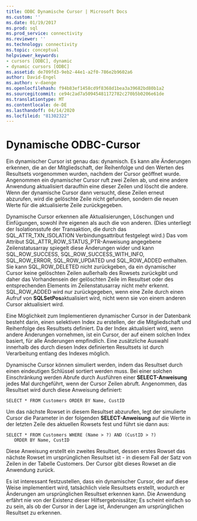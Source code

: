 ```yaml
---
title: ODBC Dynamische Cursor | Microsoft Docs
ms.custom: ''
ms.date: 01/19/2017
ms.prod: sql
ms.prod_service: connectivity
ms.reviewer: ''
ms.technology: connectivity
ms.topic: conceptual
helpviewer_keywords:
- cursors [ODBC], dynamic
- dynamic cursors [ODBC]
ms.assetid: de709fd3-9eb2-44e1-a2f0-786e2b9602a6
author: David-Engel
ms.author: v-daenge
ms.openlocfilehash: f94b83ef1458cd9f8368d1bea3a39682bd80b1a2
ms.sourcegitcommit: ce94c2ad7a50945481172782c270b5b0206e61de
ms.translationtype: MT
ms.contentlocale: de-DE
ms.lasthandoff: 04/14/2020
ms.locfileid: "81302322"
---
```

# <a name="odbc-dynamic-cursors"></a>Dynamische ODBC-Cursor
Ein dynamischer Cursor ist genau das: dynamisch. Es kann alle Änderungen erkennen, die an der Mitgliedschaft, der Reihenfolge und den Werten des Resultsets vorgenommen wurden, nachdem der Cursor geöffnet wurde. Angenommen ein dynamischer Cursor ruft zwei Zeilen ab, und eine andere Anwendung aktualisiert daraufhin eine dieser Zeilen und löscht die andere. Wenn der dynamische Cursor dann versucht, diese Zeilen erneut abzurufen, wird die gelöschte Zeile nicht gefunden, sondern die neuen Werte für die aktualisierte Zeile zurückgegeben.  
  
 Dynamische Cursor erkennen alle Aktualisierungen, Löschungen und Einfügungen, sowohl ihre eigenen als auch die von anderen. (Dies unterliegt der Isolationsstufe der Transaktion, die durch das SQL_ATTR_TXN_ISOLATION Verbindungsattribut festgelegt wird.) Das vom Attribut SQL_ATTR_ROW_STATUS_PTR-Anweisung angegebene Zeilenstatusarray spiegelt diese Änderungen wider und kann SQL_ROW_SUCCESS, SQL_ROW_SUCCESS_WITH_INFO, SQL_ROW_ERROR, SQL_ROW_UPDATED und SQL_ROW_ADDED enthalten. Sie kann SQL_ROW_DELETED nicht zurückgeben, da ein dynamischer Cursor keine gelöschten Zeilen außerhalb des Rowsets zurückgibt und daher das Vorhandensein der gelöschten Zeile im Resultset oder des entsprechenden Elements im Zeilenstatusarray nicht mehr erkennt. SQL_ROW_ADDED wird nur zurückgegeben, wenn eine Zeile durch einen Aufruf von **SQLSetPos**aktualisiert wird, nicht wenn sie von einem anderen Cursor aktualisiert wird.  
  
 Eine Möglichkeit zum Implementieren dynamischer Cursor in der Datenbank besteht darin, einen selektiven Index zu erstellen, der die Mitgliedschaft und Reihenfolge des Resultsets definiert. Da der Index aktualisiert wird, wenn andere Änderungen vornehmen, ist ein Cursor, der auf einem solchen Index basiert, für alle Änderungen empfindlich. Eine zusätzliche Auswahl innerhalb des durch diesen Index definierten Resultsets ist durch Verarbeitung entlang des Indexes möglich.  
  
 Dynamische Cursor können simuliert werden, indem das Resultset durch einen eindeutigen Schlüssel sortiert werden muss. Bei einer solchen Einschränkung werden Abrufe durch Ausführen einer **SELECT-Anweisung** jedes Mal durchgeführt, wenn der Cursor Zeilen abruft. Angenommen, das Resultset wird durch diese Anweisung definiert:  
  
```  
SELECT * FROM Customers ORDER BY Name, CustID  
```  
  
 Um das nächste Rowset in diesem Resultset abzurufen, legt der simulierte Cursor die Parameter in der folgenden **SELECT-Anweisung** auf die Werte in der letzten Zeile des aktuellen Rowsets fest und führt sie dann aus:  
  
```  
SELECT * FROM Customers WHERE (Name > ?) AND (CustID > ?)  
   ORDER BY Name, CustID  
```  
  
 Diese Anweisung erstellt ein zweites Resultset, dessen erstes Rowset das nächste Rowset im ursprünglichen Resultset ist - in diesem Fall der Satz von Zeilen in der Tabelle Customers. Der Cursor gibt dieses Rowset an die Anwendung zurück.  
  
 Es ist interessant festzustellen, dass ein dynamischer Cursor, der auf diese Weise implementiert wird, tatsächlich viele Resultsets erstellt, wodurch er Änderungen am ursprünglichen Resultset erkennen kann. Die Anwendung erfährt nie von der Existenz dieser Hilfsergebnissätze; Es scheint einfach so zu sein, als ob der Cursor in der Lage ist, Änderungen am ursprünglichen Resultset zu erkennen.
